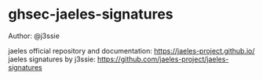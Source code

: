 # ghsec-jaeles-signatures

Author: @j3ssie

jaeles official repository and documentation: https://jaeles-project.github.io/
jaeles signatures by j3ssie: https://github.com/jaeles-project/jaeles-signatures

